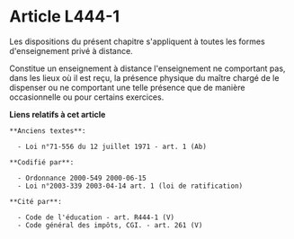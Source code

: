 # Article L444-1

Les dispositions du présent chapitre s'appliquent à toutes les formes d'enseignement privé à distance.

Constitue un enseignement à distance l'enseignement ne comportant pas, dans les lieux où il est reçu, la présence physique du
maître chargé de le dispenser ou ne comportant une telle présence que de manière occasionnelle ou pour certains exercices.

**Liens relatifs à cet article**

	**Anciens textes**:

	  - Loi n°71-556 du 12 juillet 1971 - art. 1 (Ab)

	**Codifié par**:

	  - Ordonnance 2000-549 2000-06-15
	  - Loi n°2003-339 2003-04-14 art. 1 (loi de ratification)

	**Cité par**:

	  - Code de l'éducation - art. R444-1 (V)
	  - Code général des impôts, CGI. - art. 261 (V)
